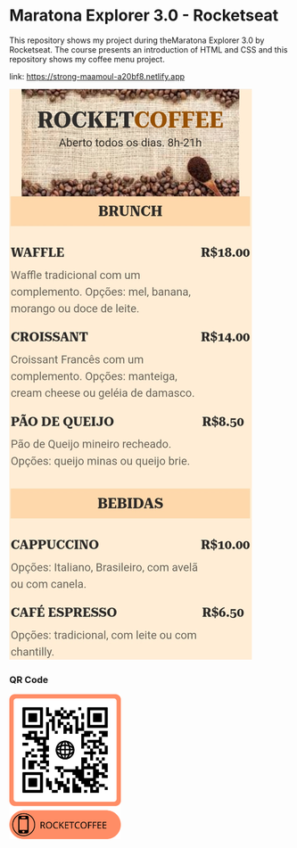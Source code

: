 # Maratona Explorer 3.0  - Rocketseat

This repository shows my project during theMaratona Explorer 3.0 by Rocketseat. The course presents an introduction of HTML and CSS and this repository shows my coffee menu project.

link: https://strong-maamoul-a20bf8.netlify.app

<img src="https://github.com/raquelcolares/maratona-explorer-3.0_Rocketseat/blob/main/Menu%20image/RocketCoffee.jpg">

### QR Code 

<img src="https://github.com/raquelcolares/maratona-explorer-3.0_Rocketseat/blob/main/QR%20Code/frame.png" width="200">
